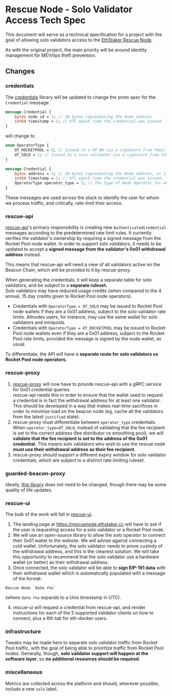 # Rescue Node - Solo Validator Access Tech Spec

This document will serve as a technical specification for a project with the goal of allowing solo validators access to the [EthStaker Rescue Node](https://rescuenode.ethstaker.cc/).

As with the original project, the main priority will be around identity management for MEV/tips theft prevention.

## Changes
### credentials

The [credentials](https://github.com/Rocket-Rescue-Node/credentials) library will be updated to change the proto spec for the `Credential` message.

```protobuf
message Credential {
	bytes node_id = 1; // 20 bytes representing the Node address
	int64 timestamp = 2; // UTC epoch time the credential was issued
}
```
will change to 
```protobuf
enum OperatorType {
	OT_ROCKETPOOL = 0; // Issued to a RP NO via a signature from their node wallet.
	OT_SOLO = 1; // Issued to a solo validator via a signature from their 0x01 withdrawal address.
}

message Credential {
	bytes address = 1; // 20 bytes representing the Node address, or if a solo validator, the withdrawal address.
	int64 timestamp = 2; // UTC epoch time the credential was issued.
	OperatorType operator_type = 3; // The type of Node Operator for whom the credential was issued.
}
```

These messages are used across the stack to identify the user for whom we process traffic, and critically, rate-limit their access.

### rescue-api

[rescue-api](https://github.com/Rocket-Rescue-Node/rescue-api)'s primary responsibility is creating new `AuthenticatedCredential` messages according to the predetermined rate limit rules. It currently verifies the validator's ownership by requiring a signed message from the Rocket Pool node wallet. In order to support solo validators, it needs to be updated to accept a **signed message from the validator's 0x01 withdrawal address** instead.

This means that rescue-api will need a view of all validators active on the Beacon Chain, which will be provided to it by rescue-proxy.

When generating the credentials, it will keep a separate table for solo validators, and be subject to a **separate ruleset.**  
Solo validators may have reduced usage credits (when compared to the 4 annual, 15 day credits given to Rocket Pool node operators).

- Credentials with `OperatorType = OT_SOLO` may be issued to Rocket Pool node wallets if they are a 0x01 address, subject to the solo validator rate limits. Allnodes users, for instance, may use the same wallet for solo validators and minipools.
- Credentials with `OperatorType = OT_ROCKETPOOL` may be issued to Rocket Pool node wallets even if they are a 0x01 address, subject to the Rocket Pool rate limits, provided the message is signed by the node wallet, as usual.

To differentiate, the API will have a **separate route for solo validators vs Rocket Pool node operators.** 

### rescue-proxy

1) [rescue-proxy](https://github.com/Rocket-Rescue-Node/rescue-proxy) will now have to provide rescue-api with a gRPC service for 0x01 credential queries.  
rescue-api needs this in order to ensure that the wallet used to request a credential is in fact the withdrawal address for at least one validator.  
This should be developed in a way that makes real-time sacrifices in order to minimize load on the beacon node (eg, cache all the validators from the latest `justified` state).
2) rescue-proxy must differentiate between `operator_type` credentials. When `operator_type=OT_SOLO`, instead of validating that the fee recipient is set to the correct address (fee distributor vs smoothing pool), we will **validate that the fee recipient is set to the address of the 0x01 credential.** This means solo validators who wish to use the rescue node **must use their withdrawal address as their fee recipient**.
3) rescue-proxy should support a different expiry window for solo validator credentials, which are subject to a distinct rate limiting ruleset.

### guarded-beacon-proxy

Ideally, [this library](https://github.com/Rocket-Rescue-Node/guarded-beacon-proxy) does not need to be changed, though there may be some quality of life updates.

### rescue-ui

The bulk of the work will fall in [rescue-ui](https://github.com/eth-educators/rescue-ui).

1) The landing page at https://rescuenode.ethstaker.cc will have to ask if the user is requesting access for a solo validator or a Rocket Pool node.
2) We will use an open-source library to allow the solo operator to connect their 0x01 wallet to the website. We will advise against connecting a cold wallet. Unfortunately, the solo validator needs to prove custody of the withdrawal address, and this is the cleanest solution. We will take this opportunity to recommend that the solo validator use a hardware wallet (or better) as their withdrawal address.
3) Once connected, the solo validator will be able to **sign EIP-191 data** with their withdrawal wallet which is automatically populated with a message of the format:
```
Rescue Node `date +%s`
```
(where `date +%s` expands to a Unix timestamp in UTC).

4. rescue-ui will request a credential from rescue-api, and render instructions for each of the 5 supported validator clients on how to connect, plus a 6th tab for eth-docker users.

### infrastructure

Tweaks may be made here to separate solo validator traffic from Rocket Pool traffic, with the goal of being able to prioritize traffic from Rocket Pool nodes. Generally, though, **solo validator support will happen at the software layer**, so **no additional resources should be required**.

### miscellaneous

Metrics are collected across the platform and should, wherever possible, include a new `solo` label.
